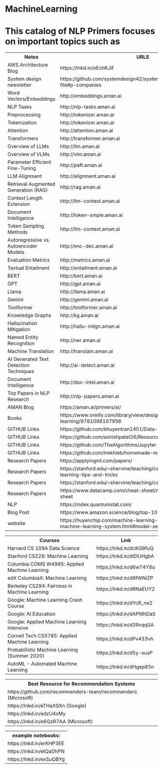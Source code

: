 # MachineLearning

<h1>This catalog of NLP Primers focuses on important topics such as</h1>
<table>
  <tr>
    <th>Notes</th>
    <th>URLS</th>
  </tr>
  <tr>
    <td>AWS Architecture Blog</td>
    <td>https://lnkd.in/eEchKJif</td>
  </tr>
   <tr>
    <td>System design newsletter</td>
    <td>https://github.com/systemdesign42/system-design?tab=readme-ov-file#p-companies</td>
  </tr>
  <tr>
    <td>Word Vectors/Embeddings</td>
    <td>http://embeddings.aman.ai</td>
  </tr>
   <tr>
    <td>NLP Tasks</td>
    <td>http://nlp-tasks.aman.ai</td>
  </tr>
   <tr>
    <td>Preprocessing</td>
    <td>http://tokenizer.aman.ai</td>
  </tr>
   <tr>
    <td>Tokenization</td>
    <td>http://tokenizer.aman.ai</td>
  </tr>
   <tr>
    <td>Attention</td>
    <td>http://attention.aman.ai</td>
  </tr>
   <tr>
    <td>Transformers</td>
    <td>http://transformer.aman.ai</td>
  </tr>
   <tr>
    <td>Overview of LLMs</td>
    <td>http://llm.aman.ai</td>
  </tr>  
   <tr>
    <td>Overview of VLMs</td>
    <td>http://vlm.aman.ai</td>
  </tr>   
   <tr>
    <td>Parameter Efficient Fine-Tuning</td>
    <td>http://peft.aman.ai</td>
  </tr>  
   <tr>
    <td>LLM Alignment</td>
    <td>http://alignment.aman.ai</td>
  </tr> 
   <tr>
    <td>Retrieval Augmented Generation (RAG)</td>
    <td>http://rag.aman.ai</td>
  </tr>  
   <tr>
    <td>Context Length Extension</td>
    <td>http://llm-context.aman.ai</td>
  </tr>    
  </tr>  
   <tr>
    <td>Document Intelligence</td>
    <td>http://token-smple.aman.ai</td>
  </tr>   
  </tr>  
   <tr>
    <td>Token Sampling Methods</td>
    <td>http://llm-context.aman.ai</td>
  </tr>   
  </tr>  
   <tr>
    <td>Autoregressive vs. Autoencoder Models</td>
    <td>http://enc-dec.aman.ai</td>
  </tr>  
   <tr>
    <td>Evaluation Metrics</td>
    <td>http://metrics.aman.ai</td>
  </tr>
   <tr>
    <td>Textual Entailment</td>
    <td>http://entailment.aman.ai</td>
  </tr>
   <tr>
    <td>BERT</td>
    <td>http://bert.aman.ai</td>
  </tr>
   <tr>
    <td>GPT</td>
    <td>http://gpt.aman.ai</td>
  </tr>
   <tr>
    <td>Llama</td>
    <td>http://llama.aman.ai</td>
  </tr>  
   <tr>
    <td>Gemini</td>
    <td>http://gemini.aman.ai</td>
  </tr>    
   <tr>
    <td>Toolformer</td>
    <td>http://toolformer.aman.ai</td>
  </tr>  
   <tr>
    <td>Knowledge Graphs</td>
    <td>http://kg.aman.ai</td>
  </tr>  
   <tr>
    <td>Hallucination Mitigation</td>
    <td>http://hallu-mitgn.aman.ai</td>
  </tr>  
   <tr>
    <td>Named Entity Recognition</td>
    <td>http://ner.aman.ai</td>
  </tr>    
   <tr>
    <td>Machine Translation</td>
    <td>http://translatn.aman.ai</td>
  </tr>  
   <tr>
    <td>AI Generated Text Detection Techniques</td>
    <td>http://ai-detect.aman.ai</td>
  </tr>  
   <tr>
    <td>Document Intelligence</td>
    <td>http://doc-intel.aman.ai</td>
  </tr> 
   <tr>
    <td>Top Papers in NLP Research</td>
    <td>http://nlp-papers.aman.ai</td>
  </tr>
   <tr>
    <td>AMAN Blog</td>
    <td>https://aman.ai/primers/ai/</td>
  </tr>    
   <tr>
    <td>Books</td>
    <td>https://www.oreilly.com/library/view/designing-machine-learning/9781098107956</td>
  </tr>   
  <tr>
    <td>GITHUB Links</td>
    <td>https://github.com/khuyentran1401/Data-science</td>
   </tr> 
    <tr>
    <td>GITHUB Links</td>
    <td>https://github.com/ashishpatel26/ResourceBank_CV_NLP_MLOPS_2022<td>
   </tr>  
      <tr>
    <td>GITHUB Links</td>
    <td>https://github.com/TheAlgorithms/Jupyter</td>
   </tr>  
    <tr>
    <td>GITHUB Links</td>
    <td>https://github.com/trekhleb/homemade-machine-learning</td>
   </tr>  
   <tr>
    <td>Research Papers</td>
    <td>https://applyingml.com/papers/</td>
   </tr>  
   <tr>
    <td>Research Papers</td>
    <td>https://stanford.edu/~shervine/teaching/cs-229/cheatsheet-machine-learning-tips-and-tricks</td>
   </tr>  
   <tr>
    <td>Research Papers</td>
    <td>https://stanford.edu/~shervine/teaching/cs-221/</td>
   </tr>  
   <tr>
    <td>Research Papers</td>
    <td>https://www.datacamp.com/cheat-sheet/machine-learning-cheat-sheet</td>
   </tr>  
   <tr>
    <td>NLP</td>
    <td>https://index.quantumstat.com/</td>
   </tr> 
   <tr>
    <td>Blog Post</td>
    <td>https://www.amazon.science/blog/top-10-blog-posts-of-2022</td>
   </tr> 
    <tr>
    <td>website</td>
    <td>https://huyenchip.com/machine-learning-systems-design/design-a-machine-learning-system.html#model-selection-eRQEIDR</td>
   </tr> 
</table>

<table>
<th>Courses</th><th>Link</th>
<tr><td>Harvard CS 109A Data Science</td><td> https://lnkd.in/dcKQ9fuQ</td></tr>
<tr><td>Stanford CS229: Machine Learning</td><td>https://lnkd.in/dtDUHgbA </td></tr>
<tr><td>Columbia COMS W4995: Applied Machine Learning</td><td>https://lnkd.in/d6wT4Y8u</td></tr>
<tr><td>edX ColumbiaX: Machine Learning</td><td>https://lnkd.in/d9fWNiZP</td></tr>
<tr><td>Berkeley CS294: Fairness in Machine Learning</td><td>https://lnkd.in/dRNaEUY2</td></tr>
<tr><td>Google: Machine Learning Crash Course</td><td>https://lnkd.in/dYcR_ne2 </td></tr>
<tr><td>Google: AI Education</td><td>https://lnkd.in/dAPMhDaS</td></tr>
<tr><td>Google: Applied Machine Learning Intensive</td><td>https://lnkd.in/d39vqqSA</td></tr>
<tr><td>Cornell Tech CS5785: Applied Machine Learning</td><td>https://lnkd.in/dPv433vh</td></tr>
<tr><td>Probabilistic Machine Learning (Summer 2020)</td><td>https://lnkd.in/d5y-susP</td></tr>
<tr><td>AutoML - Automated Machine Learning</td><td>https://lnkd.in/dHgep85n</td></tr>
</table>

<table>
<th>Best Resource for Recommendation Systems</th>
<tr><td>https://github.com/recommenders-team/recommenders (Microsoft)</td></tr>
<tr><td>https://lnkd.in/eTHaXSXn (Google)</td></tr>
<tr><td>https://lnkd.in/edzU4xMy</td></tr>
<tr><td>https://lnkd.in/e6QzR7AA (Microsoft)</td></tr>
</table>

<table>
<th>example notebooks:</th>
<tr><td>https://lnkd.in/erKHP3EE</td></tr>
<tr><td>https://lnkd.in/etQaDhPN</td></tr>
<tr><td>https://lnkd.in/exSuQBYg</td></tr>
</table>
